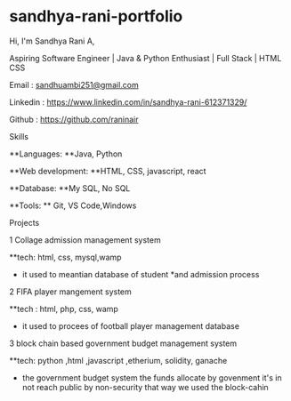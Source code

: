 # sandhya-rani-portfolio
Hi, I'm Sandhya Rani A,

Aspiring Software Engineer | Java & Python Enthusiast | Full Stack | HTML CSS

Email : sandhuambi251@gmail.com

Linkedin : https://www.linkedin.com/in/sandhya-rani-612371329/

Github : https://github.com/raninair

Skills

**Languages: **Java, Python

**Web development: **HTML, CSS, javascript, react

**Database: **My SQL, No SQL

**Tools: ** Git, VS Code,Windows

Projects

1 Collage admission management system

**tech: html, css, mysql,wamp
* it used to meantian database of student
*and admission process


2 FIFA player mangement system

**tech : html, php, css, wamp
* it used to procees of football player management database

  
3 block chain based government budget management system

**tech: python ,html ,javascript ,etherium, solidity, ganache
* the government budget system the funds allocate by govenment it's in not reach public by non-security that way we used the block-cahin

